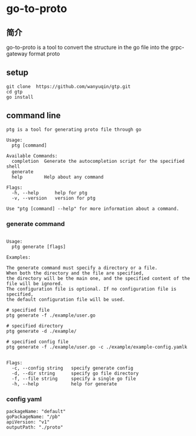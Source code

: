 # go-to-proto

## 简介

go-to-proto is a tool to convert the structure in the go file into the grpc-gateway format proto


## setup
```shell
git clone  https://github.com/wanyuqin/gtp.git
cd gtp
go install
```

## command line 
```shell
ptg is a tool for generating proto file through go

Usage:
  ptg [command]

Available Commands:
  completion  Generate the autocompletion script for the specified shell
  generate    
  help        Help about any command

Flags:
  -h, --help      help for ptg
  -v, --version   version for ptg

Use "ptg [command] --help" for more information about a command.
```


### generate command
```shell

Usage:
  ptg generate [flags]

Examples:

The generate command must specify a directory or a file.
When both the directory and the file are specified, 
the directory will be the main one, and the specified content of the file will be ignored. 
The configuration file is optional. If no configuration file is specified, 
the default configuration file will be used.

# specified file
ptg generate -f ./example/user.go

# specified directory
ptg generate -d ./example/

# specified config file
ptg generate -f ./example/user.go -c ./example/example-config.yamlk


Flags:
  -c, --config string   specify generate config
  -d, --dir string      specify go file directory
  -f, --file string     specify a single go file
  -h, --help            help for generate

```
### config yaml
```shell
packageName: "default"
goPackageName: "/pb"
apiVersion: "v1"
outputPath: "./proto"
```

